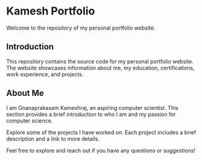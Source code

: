 # Kamesh Portfolio

Welcome to the repository of my personal portfolio website.


## Introduction
This repository contains the source code for my personal portfolio website. The website showcases information about me, my education, certifications, work experience, and projects.

## About Me
I am Gnanaprakasam Kameshraj, an aspiring computer scientist. This section provides a brief introduction to who I am and my passion for computer science.

Explore some of the projects I have worked on. Each project includes a brief description and a link to more details.

Feel free to explore and reach out if you have any questions or suggestions!
